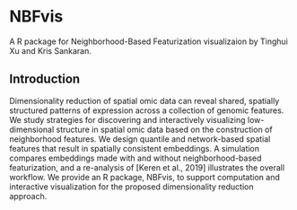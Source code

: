 # NBFvis
A R package for Neighborhood-Based Featurization visualizaion by Tinghui Xu and Kris Sankaran.

## Introduction
Dimensionality reduction of spatial omic data can reveal shared, spatially structured patterns of expression across a collection of genomic features. We study strategies for discovering and interactively visualizing low-dimensional structure in spatial omic data based on the construction of neighborhood features. We design quantile and network-based spatial features that result in spatially consistent embeddings. A simulation compares embeddings made with and without neighborhood-based featurization, and a re-analysis of [Keren et al., 2019] illustrates the overall workflow. We provide an R package, NBFvis, to support computation and interactive visualization for the proposed dimensionality reduction approach.



